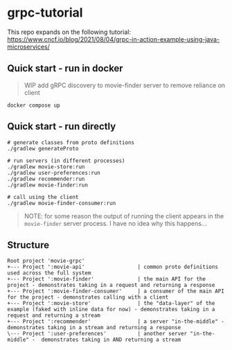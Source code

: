 # grpc-tutorial

This repo expands on the following tutorial:
https://www.cncf.io/blog/2021/08/04/grpc-in-action-example-using-java-microservices/

## Quick start - run in docker

> WIP 
> add gRPC discovery to movie-finder server to remove reliance on client
 
 ```shell
docker compose up
```

## Quick start - run directly

```shell
# generate classes from proto definitions
./gradlew generateProto
```
```shell
# run servers (in different processes)
./gradlew movie-store:run
./gradlew user-preferences:run
./gradlew recommender:run
./gradlew movie-finder:run
```
```shell
# call using the client
./gradlew movie-finder-consumer:run
```

> NOTE: for some reason the output of running the client appears in the `movie-finder` server process. 
> I have no idea why this happens...

## Structure

```text
Root project 'movie-grpc'
+--- Project ':movie-api'                 | common proto definitions used across the full system
+--- Project ':movie-finder'              | the main API for the project - demonstrates taking in a request and returning a response
+--- Project ':movie-finder-consumer'     | a consumer of the main API for the project - demonstrates calling with a client
+--- Project ':movie-store'               | the "data-layer" of the example (faked with inline data for now) - demonstrates taking in a request and returning a stream
+--- Project ':recommender'               | a server "in-the-middle" - demonstrates taking in a stream and returning a response
\--- Project ':user-preferences'          | another server "in-the-middle" -  demonstrates taking in AND returning a stream
```